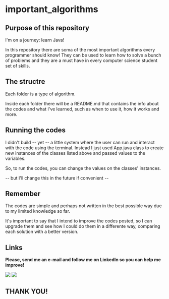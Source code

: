 # important_algorithms

## Purpose of this repository

I'm on a journey: learn Java!

In this repository there are soma of the most important algorithms every programmer should know!
They can be used to learn how to solve a bunch of problems and they are a must have in every computer science student
set of skills.

## The structre

Each folder is a type of algorithm.

Inside each folder there will be a README.md that contains the info about the codes and what I've learned, such as
when to use it, how it works and more.

## Running the codes

I didn't build -- yet -- a little system where the user can run and interact with the code using the terminal. 
Instead I just used App.java class to create new instances of the classes listed above and passed values to the variables.

So, to run the codes, you can change the values on the classes' instances.

-- but I'll change this in the future if convenient --

## Remember

The codes are simple and perhaps not written in the best possible way due to my limited knowledge so far.

It's important to say that I intend to improve the codes posted, so I can upgrade them and see how I could do them in a
differente way, comparing each solution with a better version.

## Links

**Please, send me an e-mail and follow me on LinkedIn so you can help me improve!**

<div>
<a href="https://www.linkedin.com/in/lucas-cardoso-jabur" target="_blank"><img loading="lazy" src="https://img.shields.io/badge/-LinkedIn-%230077B5?style=for-the-badge&logo=linkedin&logoColor=white" target="_blank"></a>  
<a href = "mailto:lucascjabur02@gmail.com"><img loading="lazy" src="https://img.shields.io/badge/Gmail-D14836?style=for-the-badge&logo=gmail&logoColor=white" target="_blank"></a> 
</div>

## THANK YOU!
